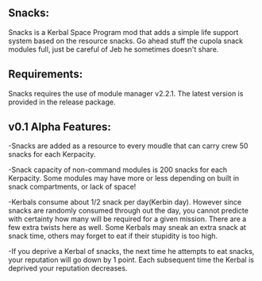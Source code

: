 Snacks:
--------------
Snacks is a Kerbal Space Program mod that adds a simple life support system based on the resource snacks.  Go ahead stuff the cupola snack modules full, just be careful of Jeb he sometimes doesn't share.

Requirements:
--------------
Snacks requires the use of module manager v2.2.1.  The latest version is provided in the release package.

v0.1 Alpha Features:
--------------
-Snacks are added as a resource to every moudle that can carry crew 50 snacks for each Kerpacity. 

-Snack capacity of non-command modules is 200 snacks for each Kerpacity. Some modules may have more or less depending on built in snack compartments, or lack of space!

-Kerbals consume about 1/2 snack per day(Kerbin day).  However since snacks are randomly consumed through out the day, you cannot predicte with certainty how many will be required for a given mission.   There are a few extra twists here as well. 
Some Kerbals may sneak an extra snack at snack time, others may forget to eat if their stupidity is too high.

-If you deprive a Kerbal of snacks, the next time he attempts to eat snacks, your reputation will go down by 1 point.  Each subsequent time the Kerbal is deprived your reputation decreases.

